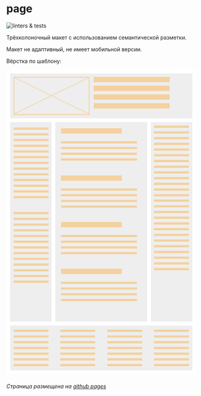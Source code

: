 # page

![linters & tests](https://github.com/ElviraCher/page/workflows/PR%20Sanity%20Check/badge.svg?branch=homework)

Трёхколоночный макет с использованием семантической разметки.

Макет не адаптивный, не имеет мобильной версии.

Вёрстка по шаблону:

![alt text](layout.png)

###### Страница размещена на [github pages](https://elviracher.github.io/page/)
